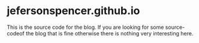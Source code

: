 jefersonspencer.github.io
=========================

This is the source code for the blog. If you are looking for some source-codeof the blog that is fine otherwise there is nothing very interesting here.
